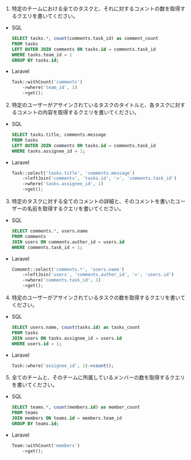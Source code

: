 1. 特定のチームにおける全てのタスクと、それに対するコメントの数を取得するクエリを書いてください。
- SQL
    ```sql
    SELECT tasks.*, count(comments.task_id) as comment_count
    FROM tasks
    LEFT OUTER JOIN comments ON tasks.id = comments.task_id
    WHERE tasks.team_id = 1
    GROUP BY tasks.id;
    ```
- Laravel
    ```php
    Task::withCount('comments')
        ->where('team_id', 1)
        ->get();
    ```

2. 特定のユーザーがアサインされているタスクのタイトルと、各タスクに対するコメントの内容を取得するクエリを書いてください。
- SQL
    ```sql
    SELECT tasks.title, comments.message
    FROM tasks
    LEFT OUTER JOIN comments ON tasks.id = comments.task_id
    WHERE tasks.assignee_id = 1;
    ```
- Laravel
    ```php
    Task::select('tasks.title', 'comments.message')
        ->leftJoin('comments', 'tasks.id', '=', 'comments.task_id')
        ->where('tasks.assignee_id', 1)
        ->get();
    ```

3. 特定のタスクに対する全てのコメントの詳細と、そのコメントを書いたユーザーの名前を取得するクエリを書いてください。
- SQL
    ```sql
    SELECT comments.*, users.name
    FROM comments
    JOIN users ON comments.author_id = users.id
    WHERE comments.task_id = 1;
    ```
- Laravel
    ```php
    Comemnt::select('comments.*', 'users.name')
        ->leftJoin('users', 'comments.author_id', '=', 'users.id')
        ->where('comments.task_id', 1)
        ->get();
    ```

4. 特定のユーザーがアサインされているタスクの数を取得するクエリを書いてください。
- SQL
    ```sql
    SELECT users.name, count(tasks.id) as tasks_count
    FROM tasks
    JOIN users ON tasks.assignee_id = users.id
    WHERE users.id = 1;
    ```
- Laravel
    ```php
    Task::where('assignee_id', 1)->count();
    ```

5. 全てのチームと、そのチームに所属しているメンバーの数を取得するクエリを書いてください。
- SQL
    ```sql
    SELECT teams.*, count(members.id) as member_count
    FROM teams
    JOIN members ON teams.id = members.team_id
    GROUP BY teams.id;
    ```
- Laravel
    ```php
    Team::withCount('members')
        ->get();
    ```
